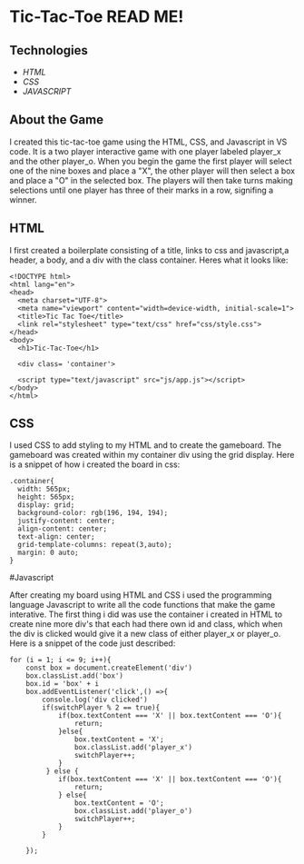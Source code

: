 # Tic-Tac-Toe READ ME!

## Technologies
- *HTML*
- *CSS*
- *JAVASCRIPT*

## About the Game

I created this tic-tac-toe game using the HTML, CSS, and Javascript in VS code. It is a two player interactive game with one player labeled player_x and the other player_o. When you begin the game the first player will select one of the nine boxes and place a "X", the other player will then select a box and place a "O" in the selected box. The players will then take turns making selections until one player has three of their marks in a row, signifing a winner. 

## HTML 

I first created a boilerplate consisting of a title, links to css and javascript,a header, a body, and a div with the class container. Heres what it looks like:
```
<!DOCTYPE html>
<html lang="en">
<head>
  <meta charset="UTF-8">
  <meta name="viewport" content="width=device-width, initial-scale=1">
  <title>Tic Tac Toe</title>
  <link rel="stylesheet" type="text/css" href="css/style.css">
</head>
<body>
  <h1>Tic-Tac-Toe</h1>

  <div class= 'container'>

  <script type="text/javascript" src="js/app.js"></script>
</body>
</html>
```
## CSS

I used CSS to add styling to my HTML and to create the gameboard. The gameboard was created within my container div using the grid display. Here is a snippet of how i created the board in css:
```
.container{
  width: 565px;
  height: 565px;
  display: grid; 
  background-color: rgb(196, 194, 194);
  justify-content: center;
  align-content: center;
  text-align: center;
  grid-template-columns: repeat(3,auto);
  margin: 0 auto;
}
```
#Javascript

After creating my board using HTML and CSS i used the programming language Javascript to write all the code functions that make the game interative. The first thing i did was use the container i created in HTML to create nine more div's that each had there own id and class, which when the div is clicked would give it a new class of either player_x or player_o. Here is a snippet of the code just described:
```
for (i = 1; i <= 9; i++){
    const box = document.createElement('div')
    box.classList.add('box')
    box.id = 'box' + i
    box.addEventListener('click',() =>{
        console.log('div clicked')
        if(switchPlayer % 2 == true){
            if(box.textContent === 'X' || box.textContent === 'O'){
                return;
            }else{
                box.textContent = 'X';
                box.classList.add('player_x')
                switchPlayer++;
            }
         } else {
            if(box.textContent === 'X' || box.textContent === 'O'){
                return;
            } else{
                box.textContent = 'O';
                box.classList.add('player_o')
                switchPlayer++;
            }
        }
        
    });
```
